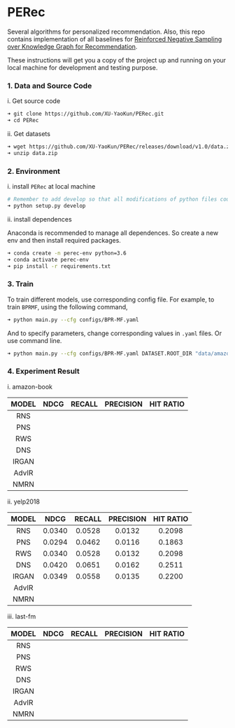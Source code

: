 # PERec
Several algorithms for personalized recommendation. Also, this repo contains implementation of all baselines for [Reinforced Negative Sampling over Knowledge Graph for Recommendation](http://staff.ustc.edu.cn/~hexn/papers/www20-KGPolicy.pdf).
 
These instructions will get you a copy of the project up and running on your local machine for development and testing purpose.

### 1. Data and Source Code
i. Get source code
```bash
➜ git clone https://github.com/XU-YaoKun/PERec.git
➜ cd PERec 
```
ii. Get datasets
```bash
➜ wget https://github.com/XU-YaoKun/PERec/releases/download/v1.0/data.zip
➜ unzip data.zip
```
### 2. Environment
i. install `PERec` at local machine
```bash
# Remember to add develop so that all modifications of python files could take effects.
➜ python setup.py develop 
```
ii. install dependences

Anaconda is recommended to manage all dependences. So create a new env and then install required packages.
```bash
➜ conda create -n perec-env python=3.6
➜ conda activate perec-env 
➜ pip install -r requirements.txt 
```
### 3. Train

To train different models, use corresponding config file. For example, to train `BPRMF`, using the following command,
```bash
➜ python main.py --cfg configs/BPR-MF.yaml 
```
And to specify parameters, change corresponding values in `.yaml` files. Or use command line.
```bash
➜ python main.py --cfg configs/BPR-MF.yaml DATASET.ROOT_DIR "data/amazon-book" 
```

### 4. Experiment Result

i. amazon-book

|MODEL|NDCG|RECALL|PRECISION|HIT RATIO|
|:-----:|:--:|-----:|-----|:--:|
|RNS|   |      |     |    |
|PNS|   |      |     |    |
|RWS|   |      |     |    |
|DNS| | | | |
|IRGAN| | | | |
|AdvIR| | | | |
|NMRN| | | | |

ii. yelp2018

|MODEL|NDCG|RECALL|PRECISION|HIT RATIO|
|:-----:|:--:|:---:|:---:|:--:|
|RNS|0.0340|0.0528|0.0132|0.2098|
|PNS|0.0294|0.0462|0.0116|0.1863|
|RWS|0.0340|0.0528|0.0132|0.2098|
|DNS|0.0420|0.0651|0.0162|0.2511|
|IRGAN|0.0349|0.0558|0.0135|0.2200|
|AdvIR|||||
|NMRN|||||

iii. last-fm

|MODEL|NDCG|RECALL|PRECISION|HIT RATIO|
|:-----:|:--:|-----:|-----|:--:|
|RNS|   |      |     |    |
|PNS|   |      |     |    |
|RWS|   |      |     |    |
|DNS| | | | |
|IRGAN| | | | |
|AdvIR| | | | |
|NMRN| | | | |